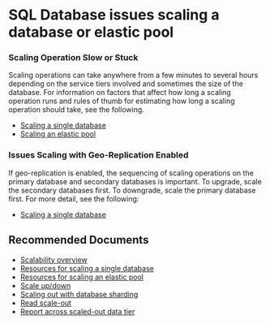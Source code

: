 <properties
	pageTitle="SQL Database issues scaling a database or elastic pool"
	description="SQL Database issues scaling a database or elastic pool"
	service="microsoft.sql"
	resource="servers"
	authors="emlisa, johirsch"
    ms.author="emlisa"
	displayOrder=""
	selfHelpType="generic"
	supportTopicIds="32630431, 32630452"
	productPesIds="13491"
	cloudEnvironments="public"
	articleId="cbfbab1e-05e9-4631-9ef8-e1467611c765"
/>

# SQL Database issues scaling a database or elastic pool

### Scaling Operation Slow or Stuck

Scaling operations can take anywhere from a few minutes to several hours depending on the service tiers involved and sometimes the size of the database.  For information on factors that affect how long a scaling operation runs and rules of thumb for estimating how long a scaling operation should take, see the following.

* [Scaling a single database](https://docs.microsoft.com/azure/sql-database/sql-database-single-database-scale#change-compute-resources-vcores-or-dtus)<br>
* [Scaling an elastic pool](https://docs.microsoft.com/azure/sql-database/sql-database-elastic-pool-scale#change-compute-resources-vcores-or-dtus)<br>

### Issues Scaling with Geo-Replication Enabled

If geo-replication is enabled, the sequencing of scaling operations on the primary database and secondary databases is important. To upgrade, scale the secondary databases first. To downgrade, scale the primary database first. For more detail, see the following:

* [Scaling a single database](https://docs.microsoft.com/azure/sql-database/sql-database-single-database-scale#change-compute-resources-vcores-or-dtus)

## **Recommended Documents**

* [Scalability overview](https://docs.microsoft.com/azure/sql-database/sql-database-scalability-index?WT.mc_id=pid:13491:sid:32630431/)<br>
* [Resources for scaling a single database](https://docs.microsoft.com/azure/sql-database/sql-database-single-database-scale?WT.mc_id=pid:13491:sid:32630431/)<br>
* [Resources for scaling an elastic pool](https://docs.microsoft.com/azure/sql-database/sql-database-elastic-pool-scale?WT.mc_id=pid:13491:sid:32630431/)<br>
* [Scale up/down](https://docs.microsoft.com/azure/sql-database/sql-database-scale-resources?WT.mc_id=pid:13491:sid:32630431/)<br>
* [Scaling out with database sharding](https://docs.microsoft.com/azure/sql-database/sql-database-elastic-scale-introduction?WT.mc_id=pid:13491:sid:32630431/)<br>
* [Read scale-out](https://docs.microsoft.com/azure/sql-database/sql-database-read-scale-out?WT.mc_id=pid:13491:sid:32630431/)<br>
* [Report across scaled-out data tier](https://docs.microsoft.com/azure/sql-database/sql-database-elastic-query-horizontal-partitioning?WT.mc_id=pid:13491:sid:32630431/)
